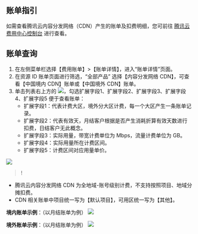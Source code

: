 ## 账单指引
如需查看腾讯云内容分发网络（CDN）产生的账单及扣费明细，您可前往 [腾讯云费用中心控制台](https://console.cloud.tencent.com/expense/bill/overview) 进行查看。

## 账单查询
1. 在左侧菜单栏选择【费用账单】>【账单详情】，进入“账单详情”页面。
2. 在资源 ID 账单页面进行筛选，“全部产品” 选择【内容分发网络 CDN】，可查看【中国境内 CDN】账单或【中国境外 CDN】账单。
3. 单击列表右上方的 <img src="https://main.qcloudimg.com/raw/ac0017352a3e09dd78180ef550f879f3.png"  style="margin:0;">，勾选扩展字段1、扩展字段2、扩展字段3、扩展字段4、扩展字段5 便于查看账单： 
	- 扩展字段1：代表计费大区，境外分大区计费，每一个大区产生一条账单记录。
	- 扩展字段2：代表有效天，月结客户根据是否产生消耗折算有效天数进行扣费，日结客户无此概念。
	- 扩展字段3：实际用量，带宽计费单位为 Mbps，流量计费单位为 GB。
	- 扩展字段4：实际用量所在计费区间。
	- 扩展字段5：计费区间对应用量单价。
	
![](https://qcloudimg.tencent-cloud.cn/raw/5de43cb9028688e9ae40080dae7f478e.png)
>!
- 腾讯云内容分发网络 CDN 为全地域-账号级别计费，不支持按照项目、地域分摊扣费。
- CDN 相关账单中项目统一写为【默认项目】，可用区统一写为【其他】。

**境内账单示例**：（以月结账单为例）
![](https://qcloudimg.tencent-cloud.cn/raw/d91218d6ab22c45cbc20de8796cf0641.png)

**境外账单示例**：（以月结账单为例）
![](https://qcloudimg.tencent-cloud.cn/raw/a5a5faccf7c9fd186025f9d633d6f486.png)

 






